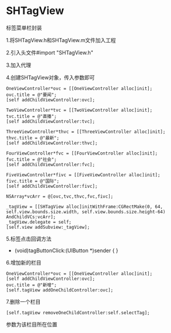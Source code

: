 # SHTagView
标签菜单栏封装

1.将SHTagView.h和SHTagView.m文件加入工程

2.引入头文件#import "SHTagView.h"

3.加入代理<tagClickDelegate>

4.创建SHTagView对象，传入参数即可

    OneViewController*ovc = [[OneViewController alloc]init];
    ovc.title = @"要闻";
    [self addChildViewController:ovc];

    TwoViewController*tvc = [[TwoViewController alloc]init];
    tvc.title = @"直播";
    [self addChildViewController:tvc];

    ThreeViewController*thvc = [[ThreeViewController alloc]init];
    thvc.title = @"最新";
    [self addChildViewController:thvc];

    FourViewController*fvc = [[FourViewController alloc]init];
    fvc.title = @"社会";
    [self addChildViewController:fvc];

    FiveViewController*fivc = [[FiveViewController alloc]init];
    fivc.title = @"国际";
    [self addChildViewController:fivc];
    
    NSArray*vcArr = @[ovc,tvc,thvc,fvc,fivc];
    
    _tagView = [[SHTagView alloc]initWithFrame:CGRectMake(0, 64, self.view.bounds.size.width, self.view.bounds.size.height-64) AndChildVCs:vcArr];
    _tagView.delegate = self;
    [self.view addSubview:_tagView];
    
5.标签点击回调方法

- (void)tagButtonClick:(UIButton *)sender
{
}

6.增加新的栏目

    OneViewController*ovc = [[OneViewController alloc]init];
    [self addChildViewController:ovc];
    ovc.title = @"新增";
    [self.tagView addOneChildController:ovc];
    
7.删除一个栏目

    [self.tagView removeOneChildController:self.selectTag];
 参数为该栏目所在位置

